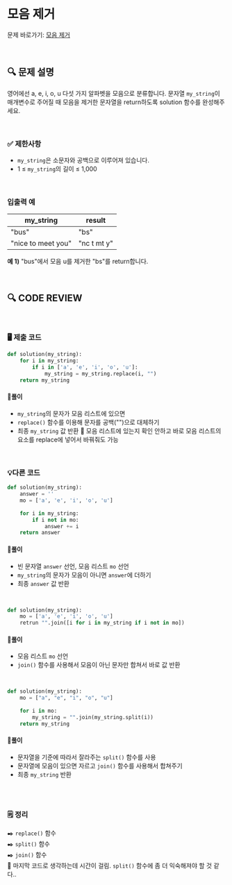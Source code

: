 # 모음 제거

문제 바로가기: [모음 제거](https://school.programmers.co.kr/learn/courses/30/lessons/120849)

<br/>

## **🔍 문제 설명**

영어에선 a, e, i, o, u 다섯 가지 알파벳을 모음으로 분류합니다. 문자열 `my_string`이 매개변수로 주어질 때 모음을 제거한 문자열을 return하도록 solution 함수를 완성해주세요.

<br/>

### **✅ 제한사항**

- `my_string`은 소문자와 공백으로 이루어져 있습니다.
- 1 ≤ `my_string`의 길이 ≤ 1,000
<br/>

### **입출력 예**

|      my_string     |    result    |
|--------------------|--------------|
|        "bus"       |     "bs"     |
| "nice to meet you" |  "nc t mt y" |

**예 1)**
"bus"에서 모음 u를 제거한 "bs"를 return합니다.   
 
<br/>

## **🔍 CODE REVIEW**
<br/>

### **🖥️ 제출 코드**

```python
def solution(my_string):
    for i in my_string:
        if i in ['a', 'e', 'i', 'o', 'u']:
            my_string = my_string.replace(i, "")
    return my_string
```

#### **📍풀이**

- `my_string`의 문자가 모음 리스트에 있으면
- `replace()` 함수를 이용해 문자를 공백("")으로 대체하기
- 최종 `my_string` 값 반환
📌 모음 리스트에 있는지 확인 안하고 바로 모음 리스트의 요소를 replace에 넣어서 바꿔줘도 가능

<br/>

### **💡다른 코드**

```python
def solution(my_string):
    answer = ''
    mo = ['a', 'e', 'i', 'o', 'u']
    
    for i in my_string:
        if i not in mo:
            answer += i
    return answer
```

#### **📍풀이**

- 빈 문자열 `answer` 선언, 모음 리스트 `mo` 선언
- `my_string`의 문자가 모음이 아니면 `answer`에 더하기
- 최종 `answer` 값 반환
<br/>

```python
def solution(my_string):
    mo = ['a', 'e', 'i', 'o', 'u']
    retrun "".join([i for i in my_string if i not in mo])
```

#### **📍풀이**

- 모음 리스트 `mo` 선언
- `join()` 함수를 사용해서 모음이 아닌 문자만 합쳐서 바로 값 반환
<br/>

```python
def solution(my_string):
    mo = ["a", "e", "i", "o", "u"]
    
    for i in mo:
        my_string = "".join(my_string.split(i))
    return my_string
```

#### **📍풀이**

- 문자열을 기준에 따라서 잘라주는 `split()` 함수를 사용
- 문자열에 모음이 있으면 자르고 `join()` 함수를 사용해서 합쳐주기
- 최종 `my_string` 반환
<br/>

  #
### **🗒️ 정리**
✒️ `replace()` 함수   
✒️ `split()` 함수   
✒️ `join()` 함수   
📌 마지막 코드로 생각하는데 시간이 걸림. `split()` 함수에 좀 더 익숙해져야 할 것 같다..
